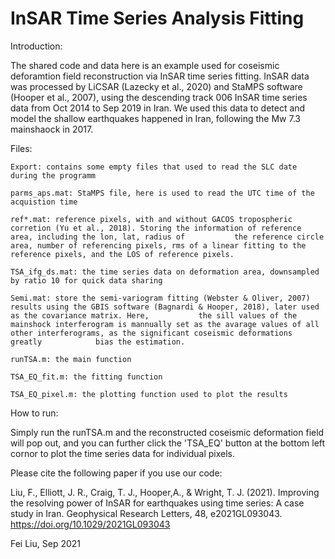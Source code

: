 # InSAR Time Series Analysis Fitting

Introduction:

The shared code and data here is an example used for coseismic deforamtion field reconstruction via InSAR time series fitting. InSAR data was processed by LiCSAR (Lazecky et al., 2020) and StaMPS software (Hooper et al., 2007), using the descending track 006 InSAR time series data from Oct 2014 to Sep 2019 in Iran. We used this data to detect and model the shallow earthquakes happened in Iran, following the Mw 7.3 mainshaock in 2017.

Files:

    Export: contains some empty files that used to read the SLC date during the programm
    
    parms_aps.mat: StaMPS file, here is used to read the UTC time of the acquistion time
    
    ref*.mat: reference pixels, with and without GACOS tropospheric corretion (Yu et al., 2018). Storing the information of reference area, including the lon, lat, radius of           the reference circle area, number of referencing pixels, rms of a linear fitting to the reference pixels, and the LOS of reference pixels.
    
    TSA_ifg_ds.mat: the time series data on deformation area, downsampled by ratio 10 for quick data sharing
    
    Semi.mat: store the semi-variogram fitting (Webster & Oliver, 2007) results using the GBIS software (Bagnardi & Hooper, 2018), later used as the covariance matrix. Here,           the sill values of the mainshock interferogram is mannually set as the avarage values of all other interferograms, as the significant coseismic deformations greatly            bias the estimation.
    
    runTSA.m: the main function
    
    TSA_EQ_fit.m: the fitting function
    
    TSA_EQ_pixel.m: the plotting function used to plot the results

How to run: 

  Simply run the runTSA.m and the reconstructed coseismic deformation field will pop out, and you can further click the 'TSA_EQ' button at the bottom left cornor to plot the         time series data for individual pixels.

Please cite the following paper if you use our code:

Liu, F., Elliott, J. R., Craig, T. J., Hooper,A., & Wright, T. J. (2021). Improving the resolving power of InSAR for earthquakes using time series: A case study in Iran. Geophysical Research Letters, 48, e2021GL093043. https://doi.org/10.1029/2021GL093043

Fei Liu, Sep 2021

